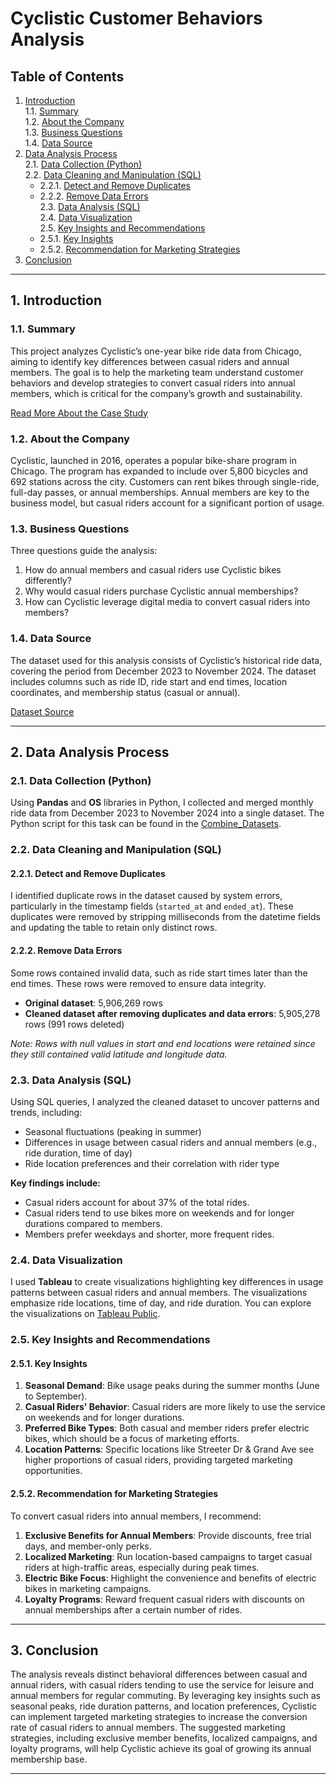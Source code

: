 # Cyclistic Customer Behaviors Analysis

## Table of Contents
1. [Introduction](#1-introduction)  
   1.1. [Summary](#11-summary)  
   1.2. [About the Company](#12-about-the-company)  
   1.3. [Business Questions](#13-business-questions)  
   1.4. [Data Source](#14-data-source)  
2. [Data Analysis Process](#2-data-analysis-process)  
   2.1. [Data Collection (Python)](#21-data-collection-python)  
   2.2. [Data Cleaning and Manipulation (SQL)](#22-data-cleaning-and-manipulation-sql)  
      - 2.2.1. [Detect and Remove Duplicates](#221-detect-and-remove-duplicates)  
      - 2.2.2. [Remove Data Errors](#222-remove-data-errors)  
   2.3. [Data Analysis (SQL)](#23-data-analysis-sql)  
   2.4. [Data Visualization](#24-data-visualization)  
   2.5. [Key Insights and Recommendations](#25-key-insights-and-recommendations)  
      - 2.5.1. [Key Insights](#251-key-insights)  
      - 2.5.2. [Recommendation for Marketing Strategies](#252-recommendation-for-marketing-strategies)  
3. [Conclusion](#3-conclusion)  

---

## 1. Introduction

### 1.1. Summary
This project analyzes Cyclistic’s one-year bike ride data from Chicago, aiming to identify key differences between casual riders and annual members. The goal is to help the marketing team understand customer behaviors and develop strategies to convert casual riders into annual members, which is critical for the company’s growth and sustainability.

[Read More About the Case Study](/Case%20Study%201_How%20does%20a%20bike-shared%20navigate%20speedy%20success_.pdf)

### 1.2. About the Company
Cyclistic, launched in 2016, operates a popular bike-share program in Chicago. The program has expanded to include over 5,800 bicycles and 692 stations across the city. Customers can rent bikes through single-ride, full-day passes, or annual memberships. Annual members are key to the business model, but casual riders account for a significant portion of usage. 

### 1.3. Business Questions
Three questions guide the analysis:
1. How do annual members and casual riders use Cyclistic bikes differently?
2. Why would casual riders purchase Cyclistic annual memberships?
3. How can Cyclistic leverage digital media to convert casual riders into members?

### 1.4. Data Source
The dataset used for this analysis consists of Cyclistic’s historical ride data, covering the period from December 2023 to November 2024. The dataset includes columns such as ride ID, ride start and end times, location coordinates, and membership status (casual or annual).

[Dataset Source](https://divvy-tripdata.s3.amazonaws.com/index.html)

---

## 2. Data Analysis Process

### 2.1. Data Collection (Python)
Using **Pandas** and **OS** libraries in Python, I collected and merged monthly ride data from December 2023 to November 2024 into a single dataset. The Python script for this task can be found in the [Combine_Datasets](/Combine_Datasets.ipynb).

### 2.2. Data Cleaning and Manipulation (SQL)

#### 2.2.1. Detect and Remove Duplicates
I identified duplicate rows in the dataset caused by system errors, particularly in the timestamp fields (`started_at` and `ended_at`). These duplicates were removed by stripping milliseconds from the datetime fields and updating the table to retain only distinct rows.

#### 2.2.2. Remove Data Errors
Some rows contained invalid data, such as ride start times later than the end times. These rows were removed to ensure data integrity.

- **Original dataset**: 5,906,269 rows
- **Cleaned dataset after removing duplicates and data errors**: 5,905,278 rows (991 rows deleted)

*Note: Rows with null values in start and end locations were retained since they still contained valid latitude and longitude data.*

### 2.3. Data Analysis (SQL)
Using SQL queries, I analyzed the cleaned dataset to uncover patterns and trends, including:
- Seasonal fluctuations (peaking in summer)
- Differences in usage between casual riders and annual members (e.g., ride duration, time of day)
- Ride location preferences and their correlation with rider type

__Key findings include:__
- Casual riders account for about 37% of the total rides.
- Casual riders tend to use bikes more on weekends and for longer durations compared to members.
- Members prefer weekdays and shorter, more frequent rides.

### 2.4. Data Visualization
I used **Tableau** to create visualizations highlighting key differences in usage patterns between casual riders and annual members. The visualizations emphasize ride locations, time of day, and ride duration. You can explore the visualizations on [Tableau Public](https://public.tableau.com/app/profile/aimee.le9707/viz/CyclisticDashboard_17343165311580/Dashboard1).

### 2.5. Key Insights and Recommendations

#### 2.5.1. Key Insights
1. **Seasonal Demand**: Bike usage peaks during the summer months (June to September).
2. **Casual Riders' Behavior**: Casual riders are more likely to use the service on weekends and for longer durations.
3. **Preferred Bike Types**: Both casual and member riders prefer electric bikes, which should be a focus of marketing efforts.
4. **Location Patterns**: Specific locations like Streeter Dr & Grand Ave see higher proportions of casual riders, providing targeted marketing opportunities.

#### 2.5.2. Recommendation for Marketing Strategies
To convert casual riders into annual members, I recommend:
1. **Exclusive Benefits for Annual Members**: Provide discounts, free trial days, and member-only perks.
2. **Localized Marketing**: Run location-based campaigns to target casual riders at high-traffic areas, especially during peak times.
3. **Electric Bike Focus**: Highlight the convenience and benefits of electric bikes in marketing campaigns.
4. **Loyalty Programs**: Reward frequent casual riders with discounts on annual memberships after a certain number of rides.

---

## 3. Conclusion
The analysis reveals distinct behavioral differences between casual and annual riders, with casual riders tending to use the service for leisure and annual members for regular commuting. By leveraging key insights such as seasonal peaks, ride duration patterns, and location preferences, Cyclistic can implement targeted marketing strategies to increase the conversion rate of casual riders to annual members. The suggested marketing strategies, including exclusive member benefits, localized campaigns, and loyalty programs, will help Cyclistic achieve its goal of growing its annual membership base.

---

